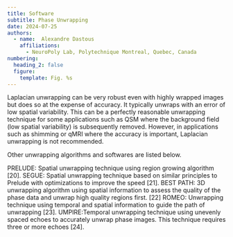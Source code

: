 ```yaml
---
title: Software
subtitle: Phase Unwrapping
date: 2024-07-25
authors:
  - name:  Alexandre Dastous
    affiliations:
      - NeuroPoly Lab, Polytechnique Montreal, Quebec, Canada
numbering:
  heading_2: false
  figure:
    template: Fig. %s
---
```


Laplacian unwrapping can be very robust even with highly wrapped images but does so at the expense of accuracy. It typically unwraps with an error of low spatial variability. This can be a perfectly reasonable unwrapping technique for some applications such as QSM where the background field (low spatial variability) is subsequently removed. However, in applications such as shimming or qMRI where the accuracy is important, Laplacian unwrapping is not recommended.

Other unwrapping algorithms and softwares are listed below.

PRELUDE: Spatial unwrapping technique using region growing algorithm [20].
SEGUE: Spatial unwrapping technique based on similar principles to Prelude with optimizations to improve the speed [21].
BEST PATH: 3D unwrapping algorithm using spatial information to assess the quality of the phase data and unwrap high quality regions first. [22]
ROMEO: Unwrapping technique using temporal and spatial information to guide the path of unwrapping [23].
UMPIRE:Temporal unwrapping technique using unevenly spaced echoes to accurately unwrap phase images. This technique requires three or more echoes [24].
